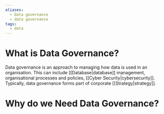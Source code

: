 ```yaml
---
aliases:
  - Data governance
  - data governance
tags:
  - data
---
```

# What is Data Governance?
Data governance is an approach to managing how data is used in an organisation. This can include [[Database|database]] management, organisational processes and policies, [[Cyber Security|cybersecurity]]. Typically, data governance forms part of corporate [[Strategy|strategy]].

# Why do we Need Data Governance?


